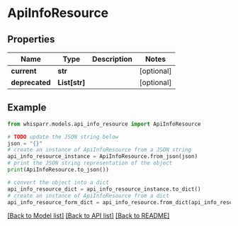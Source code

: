 # ApiInfoResource


## Properties

Name | Type | Description | Notes
------------ | ------------- | ------------- | -------------
**current** | **str** |  | [optional] 
**deprecated** | **List[str]** |  | [optional] 

## Example

```python
from whisparr.models.api_info_resource import ApiInfoResource

# TODO update the JSON string below
json = "{}"
# create an instance of ApiInfoResource from a JSON string
api_info_resource_instance = ApiInfoResource.from_json(json)
# print the JSON string representation of the object
print(ApiInfoResource.to_json())

# convert the object into a dict
api_info_resource_dict = api_info_resource_instance.to_dict()
# create an instance of ApiInfoResource from a dict
api_info_resource_form_dict = api_info_resource.from_dict(api_info_resource_dict)
```
[[Back to Model list]](../README.md#documentation-for-models) [[Back to API list]](../README.md#documentation-for-api-endpoints) [[Back to README]](../README.md)


